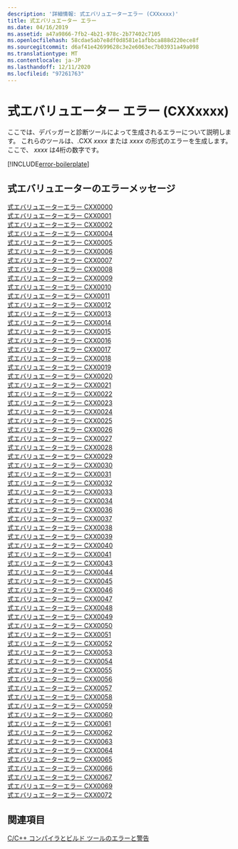 ```yaml
---
description: '詳細情報: 式エバリュエーターエラー (CXXxxxx)'
title: 式エバリュエーター エラー
ms.date: 04/16/2019
ms.assetid: a47a9866-7fb2-4b21-978c-2b77402c7105
ms.openlocfilehash: 58cdae5ab7e8df0d8581e1afbbca888d220ece8f
ms.sourcegitcommit: d6af41e42699628c3e2e6063ec7b03931a49a098
ms.translationtype: MT
ms.contentlocale: ja-JP
ms.lasthandoff: 12/11/2020
ms.locfileid: "97261763"
---
```

# <a name="expression-evaluator-errors-cxxxxxx"></a>式エバリュエーター エラー (CXXxxxx)

ここでは、デバッガーと診断ツールによって生成されるエラーについて説明します。 これらのツールは、.CXX *xxxx* または *xxxx* の形式のエラーを生成します。ここで、 *xxxx* は4桁の数字です。

[!INCLUDE[error-boilerplate](../../error-messages/includes/error-boilerplate.md)]

## <a name="expression-evaluator-error-messages"></a>式エバリュエーターのエラーメッセージ

[式エバリュエーターエラー CXX0000](expression-evaluator-error-cxx0000.md) \
[式エバリュエーターエラー CXX0001](expression-evaluator-error-cxx0001.md) \
[式エバリュエーターエラー CXX0002](expression-evaluator-error-cxx0002.md) \
[式エバリュエーターエラー CXX0004](expression-evaluator-error-cxx0004.md) \
[式エバリュエーターエラー CXX0005](expression-evaluator-error-cxx0005.md) \
[式エバリュエーターエラー CXX0006](expression-evaluator-error-cxx0006.md) \
[式エバリュエーターエラー CXX0007](expression-evaluator-error-cxx0007.md) \
[式エバリュエーターエラー CXX0008](expression-evaluator-error-cxx0008.md) \
[式エバリュエーターエラー CXX0009](expression-evaluator-error-cxx0009.md) \
[式エバリュエーターエラー CXX0010](expression-evaluator-error-cxx0010.md) \
[式エバリュエーターエラー CXX0011](expression-evaluator-error-cxx0011.md) \
[式エバリュエーターエラー CXX0012](expression-evaluator-error-cxx0012.md) \
[式エバリュエーターエラー CXX0013](expression-evaluator-error-cxx0013.md) \
[式エバリュエーターエラー CXX0014](expression-evaluator-error-cxx0014.md) \
[式エバリュエーターエラー CXX0015](expression-evaluator-error-cxx0015.md) \
[式エバリュエーターエラー CXX0016](expression-evaluator-error-cxx0016.md) \
[式エバリュエーターエラー CXX0017](expression-evaluator-error-cxx0017.md) \
[式エバリュエーターエラー CXX0018](expression-evaluator-error-cxx0018.md) \
[式エバリュエーターエラー CXX0019](expression-evaluator-error-cxx0019.md) \
[式エバリュエーターエラー CXX0020](expression-evaluator-error-cxx0020.md) \
[式エバリュエーターエラー CXX0021](expression-evaluator-error-cxx0021.md) \
[式エバリュエーターエラー CXX0022](expression-evaluator-error-cxx0022.md) \
[式エバリュエーターエラー CXX0023](expression-evaluator-error-cxx0023.md) \
[式エバリュエーターエラー CXX0024](expression-evaluator-error-cxx0024.md) \
[式エバリュエーターエラー CXX0025](expression-evaluator-error-cxx0025.md) \
[式エバリュエーターエラー CXX0026](expression-evaluator-error-cxx0026.md) \
[式エバリュエーターエラー CXX0027](expression-evaluator-error-cxx0027.md) \
[式エバリュエーターエラー CXX0028](expression-evaluator-error-cxx0028.md) \
[式エバリュエーターエラー CXX0029](expression-evaluator-error-cxx0029.md) \
[式エバリュエーターエラー CXX0030](expression-evaluator-error-cxx0030.md) \
[式エバリュエーターエラー CXX0031](expression-evaluator-error-cxx0031.md) \
[式エバリュエーターエラー CXX0032](expression-evaluator-error-cxx0032.md) \
[式エバリュエーターエラー CXX0033](expression-evaluator-error-cxx0033.md) \
[式エバリュエーターエラー CXX0034](expression-evaluator-error-cxx0034.md) \
[式エバリュエーターエラー CXX0036](expression-evaluator-error-cxx0036.md) \
[式エバリュエーターエラー CXX0037](expression-evaluator-error-cxx0037.md) \
[式エバリュエーターエラー CXX0038](expression-evaluator-error-cxx0038.md) \
[式エバリュエーターエラー CXX0039](expression-evaluator-error-cxx0039.md) \
[式エバリュエーターエラー CXX0040](expression-evaluator-error-cxx0040.md) \
[式エバリュエーターエラー CXX0041](expression-evaluator-error-cxx0041.md) \
[式エバリュエーターエラー CXX0043](expression-evaluator-error-cxx0043.md) \
[式エバリュエーターエラー CXX0044](expression-evaluator-error-cxx0044.md) \
[式エバリュエーターエラー CXX0045](expression-evaluator-error-cxx0045.md) \
[式エバリュエーターエラー CXX0046](expression-evaluator-error-cxx0046.md) \
[式エバリュエーターエラー CXX0047](expression-evaluator-error-cxx0047.md) \
[式エバリュエーターエラー CXX0048](expression-evaluator-error-cxx0048.md) \
[式エバリュエーターエラー CXX0049](expression-evaluator-error-cxx0049.md) \
[式エバリュエーターエラー CXX0050](expression-evaluator-error-cxx0050.md) \
[式エバリュエーターエラー CXX0051](expression-evaluator-error-cxx0051.md) \
[式エバリュエーターエラー CXX0052](expression-evaluator-error-cxx0052.md) \
[式エバリュエーターエラー CXX0053](expression-evaluator-error-cxx0053.md) \
[式エバリュエーターエラー CXX0054](expression-evaluator-error-cxx0054.md) \
[式エバリュエーターエラー CXX0055](expression-evaluator-error-cxx0055.md) \
[式エバリュエーターエラー CXX0056](expression-evaluator-error-cxx0056.md) \
[式エバリュエーターエラー CXX0057](expression-evaluator-error-cxx0057.md) \
[式エバリュエーターエラー CXX0058](expression-evaluator-error-cxx0058.md) \
[式エバリュエーターエラー CXX0059](expression-evaluator-error-cxx0059.md) \
[式エバリュエーターエラー CXX0060](expression-evaluator-error-cxx0060.md) \
[式エバリュエーターエラー CXX0061](expression-evaluator-error-cxx0061.md) \
[式エバリュエーターエラー CXX0062](expression-evaluator-error-cxx0062.md) \
[式エバリュエーターエラー CXX0063](expression-evaluator-error-cxx0063.md) \
[式エバリュエーターエラー CXX0064](expression-evaluator-error-cxx0064.md) \
[式エバリュエーターエラー CXX0065](expression-evaluator-error-cxx0065.md) \
[式エバリュエーターエラー CXX0066](expression-evaluator-error-cxx0066.md) \
[式エバリュエーターエラー CXX0067](expression-evaluator-error-cxx0067.md) \
[式エバリュエーターエラー CXX0069](expression-evaluator-error-cxx0069.md) \
[式エバリュエーターエラー CXX0072](expression-evaluator-error-cxx0072.md)

## <a name="see-also"></a>関連項目

[C/C++ コンパイラとビルド ツールのエラーと警告](../compiler-errors-1/c-cpp-build-errors.md)

